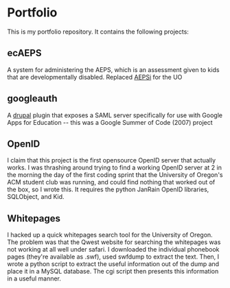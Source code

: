 Portfolio
=========

This is my portfolio repository. It contains the following projects:

ecAEPS
------

A system for administering the AEPS, which is an assessment 
given to kids that are developmentally disabled. Replaced 
[AEPSi](http://www.aepsinteractive.com/index.htm) for the UO

googleauth
----------

A [drupal](http://drupal.org) plugin that exposes a SAML server specifically for 
use with Google Apps for Education -- this was a Google Summer of Code 
(2007) project

OpenID
------

I claim that this project is the first opensource OpenID server that actually works. I was thrashing around trying to find a working OpenID server at 2 in the morning the day 
of the first coding sprint that the University of Oregon's ACM student club was running, and could find nothing that worked out of the box, so I wrote this. It requires the 
python JanRain OpenID libraries, SQLObject, and Kid.

Whitepages
----------

I hacked up a quick whitepages search tool for the University of Oregon. 
The problem was that the Qwest website for searching the whitepages was 
not working at all well under safari. I downloaded the individual 
phonebook pages (they're available as .swf), used swfdump to extract the 
text. Then, I wrote a python script to extract the useful information 
out of the dump and place it in a MySQL database. The cgi script then 
presents this information in a useful manner.
